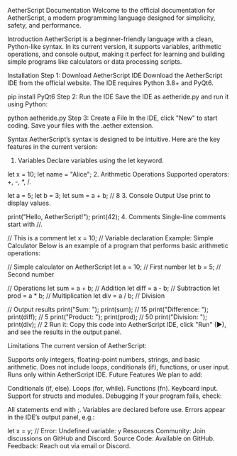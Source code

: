 AetherScript Documentation
Welcome to the official documentation for AetherScript, a modern programming language designed for simplicity, safety, and performance.

Introduction
AetherScript is a beginner-friendly language with a clean, Python-like syntax. In its current version, it supports variables, arithmetic operations, and console output, making it perfect for learning and building simple programs like calculators or data processing scripts.

Installation
Step 1: Download AetherScript IDE
Download the AetherScript IDE from the official website. The IDE requires Python 3.8+ and PyQt6.

pip install PyQt6
Step 2: Run the IDE
Save the IDE as aetheride.py and run it using Python:

python aetheride.py
Step 3: Create a File
In the IDE, click "New" to start coding. Save your files with the .aether extension.

Syntax
AetherScript’s syntax is designed to be intuitive. Here are the key features in the current version:

1. Variables
Declare variables using the let keyword.

let x = 10;
let name = "Alice";
2. Arithmetic Operations
Supported operators: +, -, *, /.

let a = 5;
let b = 3;
let sum = a + b; // 8
3. Console Output
Use print to display values.

print("Hello, AetherScript!");
print(42);
4. Comments
Single-line comments start with //.

// This is a comment
let x = 10; // Variable declaration
Example: Simple Calculator
Below is an example of a program that performs basic arithmetic operations:

// Simple calculator on AetherScript
let a = 10;           // First number
let b = 5;            // Second number

// Operations
let sum = a + b;      // Addition
let diff = a - b;     // Subtraction
let prod = a * b;     // Multiplication
let div = a / b;      // Division

// Output results
print("Sum: ");
print(sum);           // 15
print("Difference: ");
print(diff);          // 5
print("Product: ");
print(prod);          // 50
print("Division: ");
print(div);           // 2
Run it: Copy this code into AetherScript IDE, click "Run" (▶), and see the results in the output panel.

Limitations
The current version of AetherScript:

Supports only integers, floating-point numbers, strings, and basic arithmetic.
Does not include loops, conditionals (if), functions, or user input.
Runs only within AetherScript IDE.
Future Features
We plan to add:

Conditionals (if, else).
Loops (for, while).
Functions (fn).
Keyboard input.
Support for structs and modules.
Debugging
If your program fails, check:

All statements end with ;.
Variables are declared before use.
Errors appear in the IDE’s output panel, e.g.:

let x = y; // Error: Undefined variable: y
Resources
Community: Join discussions on GitHub and Discord.
Source Code: Available on GitHub.
Feedback: Reach out via email or Discord.

